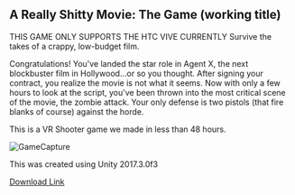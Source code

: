## A Really Shitty Movie: The Game (working title)
THIS GAME ONLY SUPPORTS THE HTC VIVE CURRENTLY
Survive the takes of a crappy, low-budget film.

Congratulations! You've landed the star role in Agent X, the next blockbuster film in Hollywood...or so you thought. After signing your contract, you realize the movie is not what it seems. Now with only a few hours to look at the script, you've been thrown into the most critical scene of the movie, the zombie attack. Your only defense is two pistols (that fire blanks of course) against the horde.

This is a VR Shooter game we made in less than 48 hours.

![GameCapture](https://lh3.googleusercontent.com/93gjK6lY2Wpq2lPmL3IfTgpzGwLjy_xWd1fGgIv28hGrnUboQncfb3OsxMPRqIp3S0chxWYa16F0)

This was created using Unity 2017.3.0f3

[Download Link](https://oliviaapperson.itch.io/a-really-shitty-movie-the-game)
